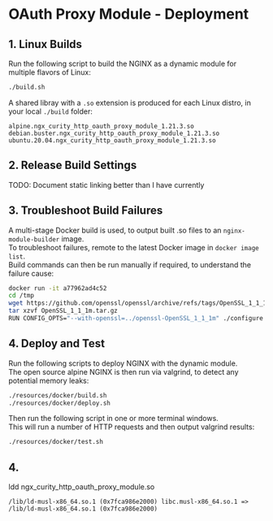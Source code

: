 # OAuth Proxy Module - Deployment

## 1. Linux Builds

Run the following script to build the NGINX as a dynamic module for multiple flavors of Linux:

```bash
./build.sh
```

A shared libray with a `.so` extension is produced for each Linux distro, in your local `./build` folder:

```text
alpine.ngx_curity_http_oauth_proxy_module_1.21.3.so
debian.buster.ngx_curity_http_oauth_proxy_module_1.21.3.so
ubuntu.20.04.ngx_curity_http_oauth_proxy_module_1.21.3.so
```

## 2. Release Build Settings

TODO: Document static linking better than I have currently

## 3. Troubleshoot Build Failures

A multi-stage Docker build is used, to output built .so files to an `nginx-module-builder` image.\
To troubleshoot failures, remote to the latest Docker image in `docker image list`.\
Build commands can then be run manually if required, to understand the failure cause:

```bash
docker run -it a77962ad4c52
cd /tmp
wget https://github.com/openssl/openssl/archive/refs/tags/OpenSSL_1_1_1m.tar.gz
tar xzvf OpenSSL_1_1_1m.tar.gz
RUN CONFIG_OPTS="--with-openssl=../openssl-OpenSSL_1_1_1m" ./configure && make
```

## 4. Deploy and Test

Run the following scripts to deploy NGINX with the dynamic module.\
The open source alpine NGINX is then run via valgrind, to detect any potential memory leaks:

```bash
./resources/docker/build.sh
./resources/docker/deploy.sh
```

Then run the following script in one or more terminal windows.\
This will run a number of HTTP requests and then output valgrind results:

```bash
./resources/docker/test.sh
```

## 4. 

ldd ngx_curity_http_oauth_proxy_module.so 
	
```text
/lib/ld-musl-x86_64.so.1 (0x7fca986e2000) libc.musl-x86_64.so.1 => /lib/ld-musl-x86_64.so.1 (0x7fca986e2000)
```